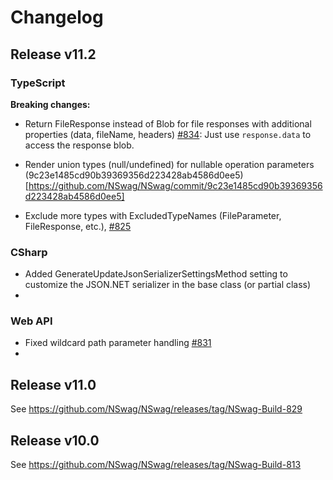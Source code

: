 # Changelog

## Release v11.2

### TypeScript

**Breaking changes:**

- Return FileResponse instead of Blob for file responses with additional properties (data, fileName, headers) [#834](https://github.com/NSwag/NSwag/issues/834): Just use `response.data` to access the response blob. 
- Render union types (null/undefined) for nullable operation parameters (9c23e1485cd90b39369356d223428ab4586d0ee5)[https://github.com/NSwag/NSwag/commit/9c23e1485cd90b39369356d223428ab4586d0ee5]


- Exclude more types with ExcludedTypeNames (FileParameter, FileResponse, etc.), [#825](https://github.com/NSwag/NSwag/issues/825)

### CSharp

- Added GenerateUpdateJsonSerializerSettingsMethod setting to customize the JSON.NET serializer in the base class (or partial class)
- 

### Web API

- Fixed wildcard path parameter handling [#831](https://github.com/NSwag/NSwag/issues/831)
- 

## Release v11.0

See https://github.com/NSwag/NSwag/releases/tag/NSwag-Build-829

## Release v10.0

See https://github.com/NSwag/NSwag/releases/tag/NSwag-Build-813
